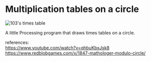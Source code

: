 # Multiplication tables on a circle

![103's times table](https://i.imgur.com/PqDTx7T.png "The 103 times table")

A little Processing program that draws times tables on a circle.  

references:  
https://www.youtube.com/watch?v=qhbuKbxJsk8
https://www.redblobgames.com/x/1847-mathologer-modulo-circle/
